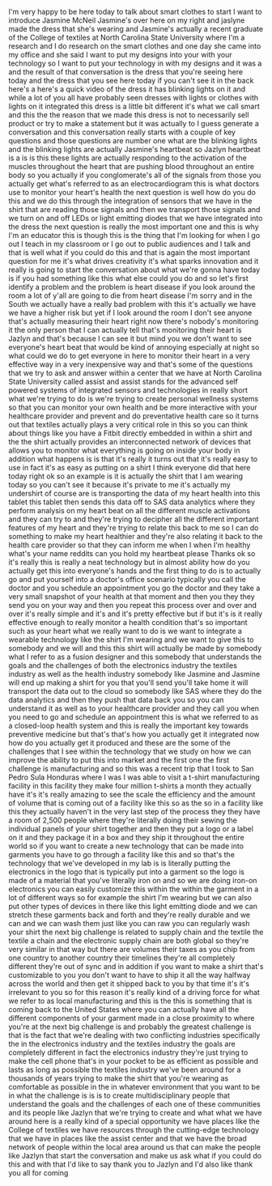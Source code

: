 
I&#39;m very happy to be here today to talk
about smart clothes to start I want to
introduce Jasmine McNeil Jasmine&#39;s over
here on my right and jaslyne made the
dress that she&#39;s wearing and Jasmine&#39;s
actually a recent graduate of the
College of textiles at North Carolina
State University where I&#39;m a research
and I do research on the smart clothes
and one day she came into my office and
she said I want to put my designs into
your with your technology so I want to
put your technology in with my designs
and it was a and the result of that
conversation is the dress that you&#39;re
seeing here today and the dress that you
see here today if you can&#39;t see it in
the back here&#39;s a here&#39;s a quick video
of the dress
it has blinking lights on it and while a
lot of you all have probably seen
dresses with lights or clothes with
lights on it integrated this dress is a
little bit different it&#39;s what we call
smart and this the the reason that we
made this dress is not to necessarily
sell product or try to make a statement
but it was actually to I guess generate
a conversation and this conversation
really starts with a couple of key
questions and those questions are number
one what are the blinking lights and the
blinking lights are actually Jasmine&#39;s
heartbeat so Jazlyn heartbeat is a is is
this these lights are actually
responding to the activation of the
muscles throughout the heart that are
pushing blood throughout an entire body
so you actually if you conglomerate&#39;s
all of the signals from those you
actually get what&#39;s referred to as an
electrocardiogram this is what doctors
use to monitor your heart&#39;s health
the next question is well how do you do
this and we do this through the
integration of sensors that we have in
the shirt that are reading those signals
and then we transport those signals and
we turn on and off LEDs or light
emitting diodes that we have integrated
into the dress
the next question is really the most
important one and this is why I&#39;m an
educator this is though this is the
thing that I&#39;m looking for when I go out
I teach in my classroom or I go out to
public audiences and I talk and that is
well what if you could do this and that
is again the most important question for
me it&#39;s what drives creativity it&#39;s what
sparks innovation and it really is going
to start the conversation about what
we&#39;re gonna have today is if you had
something like this what else could you
do and so let&#39;s first identify a problem
and the problem is heart disease if you
look around the room a lot of y&#39;all are
going to die from heart disease I&#39;m
sorry and in the South we actually have
a really bad problem with this it&#39;s
actually we have we have a higher risk
but yet if I look around the room I
don&#39;t see anyone that&#39;s actually
measuring their heart right now there&#39;s
nobody&#39;s monitoring it the only person
that I can actually tell that&#39;s
monitoring their heart is Jazlyn and
that&#39;s because I can see it but mind you
we don&#39;t want to see everyone&#39;s heart
beat that would be kind of annoying
especially at night so what could we do
to get everyone in here to monitor their
heart in a very effective way in a very
inexpensive way and that&#39;s some of the
questions that we try to ask and answer
within a center that we have at North
Carolina State University called assist
and assist stands for the advanced self
powered systems of integrated sensors
and technologies in really short what
we&#39;re trying to do is we&#39;re trying to
create personal wellness systems so that
you can monitor your own health and be
more interactive with your healthcare
provider and prevent and do preventative
health care so it turns out that
textiles actually plays a very critical
role in this so you can think about
things like you have a Fitbit directly
embedded in within a shirt and the the
shirt actually provides an
interconnected network of devices that
allows you to monitor what everything is
going on inside your body in addition
what happens is is that it&#39;s really it
turns out that it&#39;s really easy to use
in fact it&#39;s as easy as putting on a
shirt I think everyone did that here
today right ok so an example is it is
actually the shirt that I am wearing
today so you can&#39;t see it because it&#39;s
private to me
it&#39;s actually my undershirt of course
are is transporting the data of my heart
health into this tablet this tablet then
sends this data off to SAS data
analytics where they perform analysis on
my heart beat on all the different
muscle activations and they can try to
and they&#39;re trying to decipher all the
different important features of my heart
and they&#39;re trying to relate this back
to me so I can do something to make my
heart healthier and they&#39;re also
relating it back to the health care
provider so that they can inform me when
I when I&#39;m healthy what&#39;s your name
reddits can you hold my heartbeat please
Thanks
ok so it&#39;s really this is really a neat
technology but in almost ability how do
you actually get this into everyone&#39;s
hands and the first thing to do is to
actually go and put yourself into a
doctor&#39;s office scenario typically you
call the doctor and you schedule an
appointment you go the doctor and they
take a very small snapshot of your
health at that moment and then you they
they send you on your way and then you
repeat this process over and over and
over it&#39;s really simple and it&#39;s and
it&#39;s pretty effective but if but it&#39;s is
it really effective enough to really
monitor a health condition that&#39;s so
important such as your heart what we
really want to do is we want to
integrate a wearable technology like the
shirt I&#39;m wearing and we want to give
this to somebody and we will and this
this shirt will actually be made by
somebody what I refer to as a fusion
designer and this somebody that
understands the goals and the challenges
of both the electronics industry the
textiles industry as well as the health
industry somebody like Jasmine and
Jasmine will end up making a shirt for
you that you&#39;ll send you&#39;ll take home it
will transport the data out to the cloud
so somebody like SAS where they do the
data analytics and then they push that
data back
you so you can understand it as well as
to your healthcare provider and they
call you when you need to go and
schedule an appointment this is what we
referred to as a closed-loop health
system and this is really the important
key towards preventive medicine but
that&#39;s that&#39;s how you actually get it
integrated now how do you actually get
it produced and these are the some of
the challenges that I see within the
technology that we study on how we can
improve the ability to put this into
market and the first one the first
challenge is manufacturing and so this
was a recent trip that I took to San
Pedro Sula Honduras where I was I was
able to visit a t-shirt manufacturing
facility in this facility they make four
million t-shirts a month they actually
have it&#39;s it&#39;s really amazing to see the
scale the efficiency and the amount of
volume that is coming out of a facility
like this so as the so in a facility
like this they actually haven&#39;t in the
very last step of the process they they
have a room of 2,500 people where
they&#39;re literally doing their sewing the
individual panels of your shirt together
and then they put a logo or a label on
it and they package it in a box and they
ship it throughout the entire world so
if you want to create a new technology
that can be made into garments you have
to go through a facility like this and
so that&#39;s the technology that we&#39;ve
developed in my lab is is literally
putting the electronics in the logo that
is typically put into a garment so the
logo is made of a material that you&#39;ve
literally iron on and so we are doing
iron-on electronics you can easily
customize this within the within the
garment in a lot of different ways so
for example the shirt I&#39;m wearing but we
can also put other types of devices in
there like this light emitting diode and
we can stretch these garments back and
forth and they&#39;re really durable and we
can and we can wash them just like you
can raw you can regularly wash your
shirt the next big challenge is related
to supply chain and the textile the
textile
a chain and the electronic supply chain
are both global so they&#39;re very similar
in that way but there are volumes their
taxes as you chip from one country to
another country their timelines they&#39;re
all completely different they&#39;re out of
sync and in addition if you want to make
a shirt that&#39;s customizable to you you
don&#39;t want to have to ship it all the
way halfway across the world and then
get it shipped back to you by that time
it&#39;s it&#39;s irrelevant to you so for this
reason it&#39;s really kind of a driving
force for what we refer to as local
manufacturing and this is the this is
something that is coming back to the
United States where you can actually
have all the different components of
your garment made in a close proximity
to where you&#39;re at the next big
challenge is and probably the greatest
challenge is that is the fact that we&#39;re
dealing with two conflicting industries
specifically the in the electronics
industry and the textiles industry the
goals are completely different in fact
the electronics industry they&#39;re just
trying to make the cell phone that&#39;s in
your pocket to be as efficient as
possible and lasts as long as possible
the textiles industry we&#39;ve been around
for a thousands of years trying to make
the shirt that you&#39;re wearing as
comfortable as possible in the in
whatever environment that you want to be
in what the challenge is is is to create
multidisciplinary people that understand
the goals and the challenges of each one
of these communities and its people like
Jazlyn that we&#39;re trying to create and
what what we have around here is a
really kind of a special opportunity we
have places like the College of textiles
we have resources through the
cutting-edge technology that we have in
places like the assist center and that
we have the broad network of people
within the local area around us that can
make the people like Jazlyn that start
the conversation and make us ask what if
you could do this and with that I&#39;d like
to say thank you to Jazlyn and I&#39;d also
like thank you all for coming
